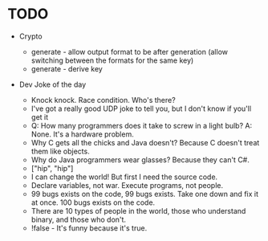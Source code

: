 # TODO

* Crypto
  * generate - allow output format to be after generation (allow switching between the formats for the same key)
  * generate - derive key

* Dev Joke of the day
  * Knock knock.
    Race condition.
    Who's there?
  * I've got a really good UDP joke to tell you, but I don't know if you'll get it
  * Q: How many programmers does it take to screw in a light bulb?
    A: None. It's a hardware problem.
  * Why C gets all the chicks and Java doesn't? Because C doesn't treat them like objects.
  * Why do Java programmers wear glasses? Because they can't C#.
  * ["hip", "hip"]
  * I can change the world! But first I need the source code.
  * Declare variables, not war. Execute programs, not people.
  * 99 bugs exists on the code, 99 bugs exists.
    Take one down and fix it at once. 100 bugs exists on the code.
  * There are 10 types of people in the world, those who understand binary, and those who don't.
  * !false - It's funny because it's true.